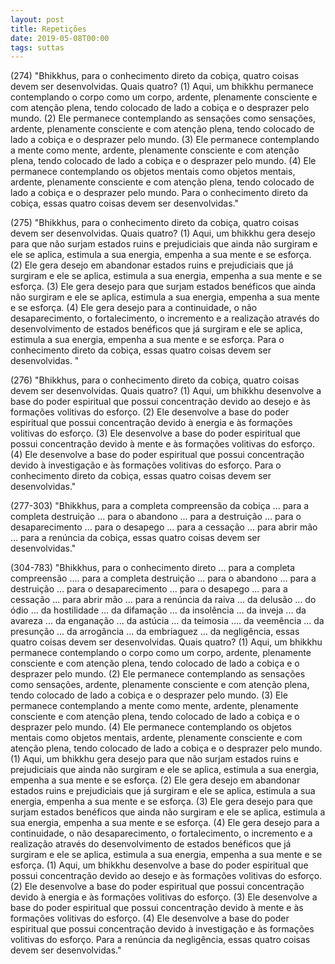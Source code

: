 ```yaml
---
layout: post
title: Repetições
date: 2019-05-08T00:00
tags: suttas
---
```

(274) "Bhikkhus, para o conhecimento direto da cobiça, quatro coisas devem ser desenvolvidas. Quais quatro? (1) Aqui, um bhikkhu permanece contemplando o corpo como um corpo, ardente, plenamente consciente e com atenção plena, tendo colocado de lado a cobiça e o desprazer pelo mundo. (2) Ele permanece contemplando as sensações como sensações, ardente, plenamente consciente e com atenção plena, tendo colocado de lado a cobiça e o desprazer pelo mundo. (3) Ele permanece contemplando a mente como mente, ardente, plenamente consciente e com atenção plena, tendo colocado de lado a cobiça e o desprazer pelo mundo. (4) Ele permanece contemplando os objetos mentais como objetos mentais, ardente, plenamente consciente e com atenção plena, tendo colocado de lado a cobiça e o desprazer pelo mundo. Para o conhecimento direto da cobiça, essas quatro coisas devem ser desenvolvidas."

(275) "Bhikkhus, para o conhecimento direto da cobiça, quatro coisas devem ser desenvolvidas. Quais quatro? (1) Aqui, um bhikkhu gera desejo para que não surjam estados ruins e prejudiciais que ainda não surgiram e ele se aplica, estimula a sua energia, empenha a sua mente e se esforça. (2) Ele gera desejo em abandonar estados ruins e prejudiciais que já surgiram e ele se aplica, estimula a sua energia, empenha a sua mente e se esforça. (3) Ele gera desejo para que surjam estados benéficos que ainda não surgiram e ele se aplica, estimula a sua energia, empenha a sua mente e se esforça. (4) Ele gera desejo para a continuidade, o não desaparecimento, o fortalecimento, o incremento e a realização através do desenvolvimento de estados benéficos que já surgiram e ele se aplica, estimula a sua energia, empenha a sua mente e se esforça. Para o conhecimento direto da cobiça, essas quatro coisas devem ser desenvolvidas. "

(276) "Bhikkhus, para o conhecimento direto da cobiça, quatro coisas devem ser desenvolvidas. Quais quatro? (1) Aqui, um bhikkhu desenvolve a base do poder espiritual que possui concentração devido ao desejo e às formações volitivas do esforço. (2) Ele desenvolve a base do poder espiritual que possui concentração devido à energia e às formações volitivas do esforço. (3) Ele desenvolve a base do poder espiritual que possui concentração devido à mente e às formações volitivas do esforço. (4) Ele desenvolve a base do poder espiritual que possui concentração devido à investigação e às formações volitivas do esforço. Para o conhecimento direto da cobiça, essas quatro coisas devem ser desenvolvidas."

(277-303) "Bhikkhus, para a completa compreensão da cobiça ... para a completa destruição ... para o abandono ... para a destruição ... para o desaparecimento ... para o desapego ... para a cessação ... para abrir mão ... para a renúncia da cobiça, essas quatro coisas devem ser desenvolvidas."

(304-783) "Bhikkhus, para o conhecimento direto ... para a completa compreensão .... para a completa destruição ... para o abandono ... para a destruição ... para o desaparecimento ... para o desapego ... para a cessação ... para abrir mão ... para a renúncia da raiva ... da delusão ... do ódio ... da hostilidade ... da difamação ... da insolência ... da inveja ... da avareza ... da enganação ... da astúcia ... da teimosia .... da veemência ... da presunção ... da arrogância ... da embriaguez ... da negligência, essas quatro coisas devem ser desenvolvidas. Quais quatro? (1) Aqui, um bhikkhu permanece contemplando o corpo como um corpo, ardente, plenamente consciente e com atenção plena, tendo colocado de lado a cobiça e o desprazer pelo mundo. (2) Ele permanece contemplando as sensações como sensações, ardente, plenamente consciente e com atenção plena, tendo colocado de lado a cobiça e o desprazer pelo mundo. (3) Ele permanece contemplando a mente como mente, ardente, plenamente consciente e com atenção plena, tendo colocado de lado a cobiça e o desprazer pelo mundo. (4) Ele permanece contemplando os objetos mentais como objetos mentais, ardente, plenamente consciente e com atenção plena, tendo colocado de lado a cobiça e o desprazer pelo mundo. (1) Aqui, um bhikkhu gera desejo para que não surjam estados ruins e prejudiciais que ainda não surgiram e ele se aplica, estimula a sua energia, empenha a sua mente e se esforça. (2) Ele gera desejo em abandonar estados ruins e prejudiciais que já surgiram e ele se aplica, estimula a sua energia, empenha a sua mente e se esforça. (3) Ele gera desejo para que surjam estados benéficos que ainda não surgiram e ele se aplica, estimula a sua energia, empenha a sua mente e se esforça. (4) Ele gera desejo para a continuidade, o não desaparecimento, o fortalecimento, o incremento e a realização através do desenvolvimento de estados benéficos que já surgiram e ele se aplica, estimula a sua energia, empenha a sua mente e se esforça. (1) Aqui, um bhikkhu desenvolve a base do poder espiritual que possui concentração devido ao desejo e às formações volitivas do esforço. (2) Ele desenvolve a base do poder espiritual que possui concentração devido à energia e às formações volitivas do esforço. (3) Ele desenvolve a base do poder espiritual que possui concentração devido à mente e às formações volitivas do esforço. (4) Ele desenvolve a base do poder espiritual que possui concentração devido à investigação e às formações volitivas do esforço. Para a renúncia da negligência, essas quatro coisas devem ser desenvolvidas."

